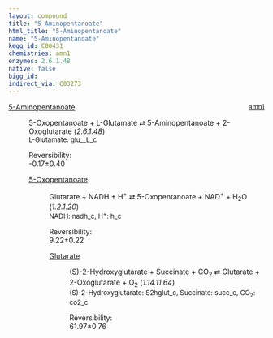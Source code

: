 ```yaml
---
layout: compound
title: "5-Aminopentanoate"
html_title: "5-Aminopentanoate"
name: "5-Aminopentanoate"
kegg_id: C00431
chemistries: amn1
enzymes: 2.6.1.48
native: false
bigg_id:
indirect_via: C03273
---
```

<dl><dt class='rs-product'><a href='{{ site.url }}{{ site.baseurl }}/compounds/C00431' class='link-dark' data-bs-toggle='tooltip' data-bs-html='true' data-bs-title='KEGG: C00431'>5-Aminopentanoate</a><span style='float: right; max-width: 40%'><a href='{{ site.url }}{{ site.baseurl }}/chemistries/amn1' class='link-dark opacity-50' style='font-size: small; word-wrap: anywhere;'>amn1</a></span></dt><dd><p>5-Oxopentanoate + L-Glutamate &#8644; 5-Aminopentanoate + 2-Oxoglutarate (<i>2.6.1.48</i>)<br /><span style='font-size: small;'><span data-bs-toggle='tooltip' data-bs-html='true' data-bs-title='KEGG: C00025'>L-Glutamate</span>: glu__L_c</span><br /><div class="reversibility_info">Reversibility: <div class="progress" style="flex-direction: row-reverse;"><div class="progress-bar bg-success" role="progressbar" style="width: 1.67%" aria-valuenow="-0.16683232511715498" aria-valuemin="0" aria-valuemax="10"></div><div class="progress-bar bg-warning" role="progressbar" style="width: 4.01%" aria-valuenow="-0.16683232511715498" aria-valuemin="0" aria-valuemax="10"></div></div><span>-0.17&plusmn;0.40</span><div class="progress"><div class="progress-bar bg-danger" role="progressbar" style="width: 0%" aria-valuenow="-0.16683232511715498" aria-valuemin="0" aria-valuemax="10"></div></div></div></p><dl><dt><a href='{{ site.url }}{{ site.baseurl }}/compounds/C03273' class='link-dark' data-bs-toggle='tooltip' data-bs-html='true' data-bs-title='KEGG: C03273'>5-Oxopentanoate</a><span style='float: right; max-width: 40%'><a href='{{ site.url }}{{ site.baseurl }}/chemistries/None' class='link-dark opacity-50' style='font-size: small; word-wrap: anywhere;'></a></span></dt><dd><p>Glutarate + NADH + H<sup>+</sup> &#8644; 5-Oxopentanoate + NAD<sup>+</sup> + H<sub>2</sub>O (<i>1.2.1.20</i>)<br /><span style='font-size: small;'><span data-bs-toggle='tooltip' data-bs-html='true' data-bs-title='KEGG: C00004'>NADH</span>: nadh_c, <span data-bs-toggle='tooltip' data-bs-html='true' data-bs-title='KEGG: C00080'>H<sup>+</sup></span>: h_c</span><br /><div class="reversibility_info">Reversibility: <div class="progress"><div class="progress-bar bg-success" role="progressbar" style="width: 0%" aria-valuenow="0" aria-valuemin="0" aria-valuemax="100"></div></div><span>9.22&plusmn;0.22</span><div class="progress"><div class="progress-bar bg-danger" role="progressbar" style="width: 92.22%" aria-valuenow="9.221795842977567" aria-valuemin="0" aria-valuemax="10"></div><div class="progress-bar bg-warning" role="progressbar" style="width: 2.20%" aria-valuenow="9.221795842977567" aria-valuemin="0" aria-valuemax="10"></div></div></div></p><dl><dt><a href='{{ site.url }}{{ site.baseurl }}/compounds/C00489' class='link-dark' data-bs-toggle='tooltip' data-bs-html='true' data-bs-title='KEGG: C00489'>Glutarate</a><span style='float: right; max-width: 40%'><a href='{{ site.url }}{{ site.baseurl }}/chemistries/None' class='link-dark opacity-50' style='font-size: small; word-wrap: anywhere;'></a></span></dt><dd><p>(S)-2-Hydroxyglutarate + Succinate + CO<sub>2</sub> &#8644; Glutarate + 2-Oxoglutarate + O<sub>2</sub> (<i>1.14.11.64</i>)<br /><span style='font-size: small;'><span data-bs-toggle='tooltip' data-bs-html='true' data-bs-title='KEGG: C03196'>(S)-2-Hydroxyglutarate</span>: S2hglut_c, <span data-bs-toggle='tooltip' data-bs-html='true' data-bs-title='KEGG: C00042'>Succinate</span>: succ_c, <span data-bs-toggle='tooltip' data-bs-html='true' data-bs-title='KEGG: C00011'>CO<sub>2</sub></span>: co2_c</span><br /><div class="reversibility_info">Reversibility: <div class="progress"><div class="progress-bar bg-success" role="progressbar" style="width: 0%" aria-valuenow="0" aria-valuemin="0" aria-valuemax="100"></div></div><span>61.97&plusmn;0.76</span><div class="progress"><div class="progress-bar bg-danger" role="progressbar" style="width: 619.70%" aria-valuenow="61.970313536275086" aria-valuemin="0" aria-valuemax="10"></div></div></div></p><dl></dl></dd></dl></dd></dl></dd></dl>